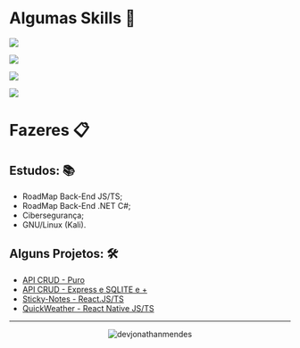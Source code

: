 # Algumas Skills 🚀
<p>
  <a href="https://skillicons.dev">
    <img src="https://skillicons.dev/icons?i=nodejs,js,ts,dotnet,cs&theme=dark" />
  </a>
</p>

<p>
  <a href="https://skillicons.dev">
    <img src="https://skillicons.dev/icons?i=react,electron,nest,adonis&theme=dark" />
  </a>
</p>
<p>
  <a href="https://skillicons.dev">
  <img src="https://skillicons.dev/icons?i=mysql,sqlite,redis,mongodb,firebase&theme=dark" />
	</a>
	</p>
<p>
  <a href="https://skillicons.dev">
    <img src="https://skillicons.dev/icons?i=github,git,docker&theme=dark" />
  </a>
</p>

# Fazeres 📋

## Estudos: 📚
- RoadMap Back-End JS/TS;
- RoadMap Back-End .NET C#;
- Cibersegurança;
- GNU/Linux (Kali).

## Alguns Projetos: 🛠️
- [API CRUD - Puro](https://github.com/DevJonathanMendes/API-CRUD-Sem-Framework)
- [API CRUD - Express e SQLITE e +](https://github.com/DevJonathanMendes/API-CRUD-Express.JS-SQLite)
- [Sticky-Notes - React.JS/TS](https://github.com/DevJonathanMendes/Sticky-Notes)
- [QuickWeather - React Native JS/TS](https://github.com/DevJonathanMendes/QuickWeather)
---
<p align="center">
 <img align="center" src="https://github-readme-stats-eight-theta.vercel.app/api/top-langs/?username=devjonathanmendes&show_icons=true&theme=dark&text_color=ffffff&locale=en&layout=compact" alt="devjonathanmendes" />
</p>
